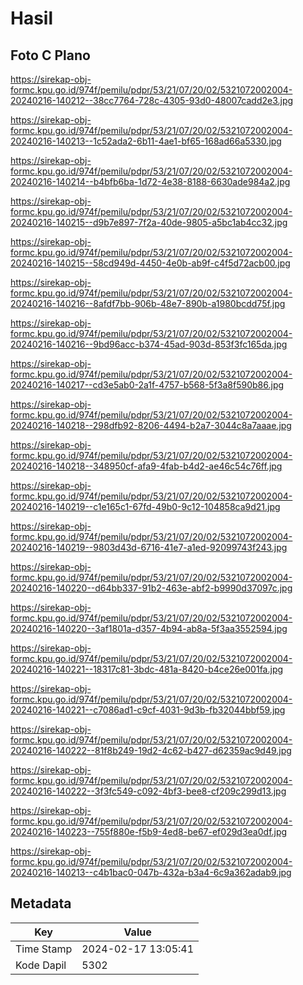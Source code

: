 # Hasil

## Foto C Plano

https://sirekap-obj-formc.kpu.go.id/974f/pemilu/pdpr/53/21/07/20/02/5321072002004-20240216-140212--38cc7764-728c-4305-93d0-48007cadd2e3.jpg

https://sirekap-obj-formc.kpu.go.id/974f/pemilu/pdpr/53/21/07/20/02/5321072002004-20240216-140213--1c52ada2-6b11-4ae1-bf65-168ad66a5330.jpg

https://sirekap-obj-formc.kpu.go.id/974f/pemilu/pdpr/53/21/07/20/02/5321072002004-20240216-140214--b4bfb6ba-1d72-4e38-8188-6630ade984a2.jpg

https://sirekap-obj-formc.kpu.go.id/974f/pemilu/pdpr/53/21/07/20/02/5321072002004-20240216-140215--d9b7e897-7f2a-40de-9805-a5bc1ab4cc32.jpg

https://sirekap-obj-formc.kpu.go.id/974f/pemilu/pdpr/53/21/07/20/02/5321072002004-20240216-140215--58cd949d-4450-4e0b-ab9f-c4f5d72acb00.jpg

https://sirekap-obj-formc.kpu.go.id/974f/pemilu/pdpr/53/21/07/20/02/5321072002004-20240216-140216--8afdf7bb-906b-48e7-890b-a1980bcdd75f.jpg

https://sirekap-obj-formc.kpu.go.id/974f/pemilu/pdpr/53/21/07/20/02/5321072002004-20240216-140216--9bd96acc-b374-45ad-903d-853f3fc165da.jpg

https://sirekap-obj-formc.kpu.go.id/974f/pemilu/pdpr/53/21/07/20/02/5321072002004-20240216-140217--cd3e5ab0-2a1f-4757-b568-5f3a8f590b86.jpg

https://sirekap-obj-formc.kpu.go.id/974f/pemilu/pdpr/53/21/07/20/02/5321072002004-20240216-140218--298dfb92-8206-4494-b2a7-3044c8a7aaae.jpg

https://sirekap-obj-formc.kpu.go.id/974f/pemilu/pdpr/53/21/07/20/02/5321072002004-20240216-140218--348950cf-afa9-4fab-b4d2-ae46c54c76ff.jpg

https://sirekap-obj-formc.kpu.go.id/974f/pemilu/pdpr/53/21/07/20/02/5321072002004-20240216-140219--c1e165c1-67fd-49b0-9c12-104858ca9d21.jpg

https://sirekap-obj-formc.kpu.go.id/974f/pemilu/pdpr/53/21/07/20/02/5321072002004-20240216-140219--9803d43d-6716-41e7-a1ed-92099743f243.jpg

https://sirekap-obj-formc.kpu.go.id/974f/pemilu/pdpr/53/21/07/20/02/5321072002004-20240216-140220--d64bb337-91b2-463e-abf2-b9990d37097c.jpg

https://sirekap-obj-formc.kpu.go.id/974f/pemilu/pdpr/53/21/07/20/02/5321072002004-20240216-140220--3af1801a-d357-4b94-ab8a-5f3aa3552594.jpg

https://sirekap-obj-formc.kpu.go.id/974f/pemilu/pdpr/53/21/07/20/02/5321072002004-20240216-140221--18317c81-3bdc-481a-8420-b4ce26e001fa.jpg

https://sirekap-obj-formc.kpu.go.id/974f/pemilu/pdpr/53/21/07/20/02/5321072002004-20240216-140221--c7086ad1-c9cf-4031-9d3b-fb32044bbf59.jpg

https://sirekap-obj-formc.kpu.go.id/974f/pemilu/pdpr/53/21/07/20/02/5321072002004-20240216-140222--81f8b249-19d2-4c62-b427-d62359ac9d49.jpg

https://sirekap-obj-formc.kpu.go.id/974f/pemilu/pdpr/53/21/07/20/02/5321072002004-20240216-140222--3f3fc549-c092-4bf3-bee8-cf209c299d13.jpg

https://sirekap-obj-formc.kpu.go.id/974f/pemilu/pdpr/53/21/07/20/02/5321072002004-20240216-140223--755f880e-f5b9-4ed8-be67-ef029d3ea0df.jpg

https://sirekap-obj-formc.kpu.go.id/974f/pemilu/pdpr/53/21/07/20/02/5321072002004-20240216-140213--c4b1bac0-047b-432a-b3a4-6c9a362adab9.jpg


## Metadata

| Key        | Value               |
| ---------- | ------------------- |
| Time Stamp | 2024-02-17 13:05:41 |
| Kode Dapil | 5302                |



